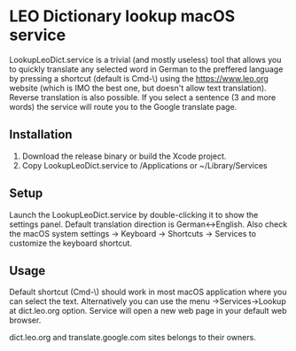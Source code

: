 # LEO Dictionary lookup macOS service
LookupLeoDict.service is a trivial (and mostly useless) tool that allows you to quickly translate any selected word in German to the preffered language by pressing a shortcut (default is Cmd-\\) using the https://www.leo.org website (which is IMO the best one, but doesn't allow text translation). Reverse translation is also possible. If you select a sentence (3 and more words) the service will route you to the Google translate page. 

## Installation
1. Download the release binary or build the Xcode project.
1. Copy LookupLeoDict.service to /Applications or ~/Library/Services

## Setup
Launch the LookupLeoDict.service by double-clicking it to show the settings panel. Default translation direction is German<->English.
Also check the macOS system settings -> Keyboard -> Shortcuts -> Services to customize the keyboard shortcut.

## Usage
Default shortcut (Cmd-\\) should work in most macOS application where you can select the text. Alternatively you can use the menu <App>->Services->Lookup at dict.leo.org option. Service will open a new web page in your default web browser. 

dict.leo.org and translate.google.com sites belongs to their owners.
